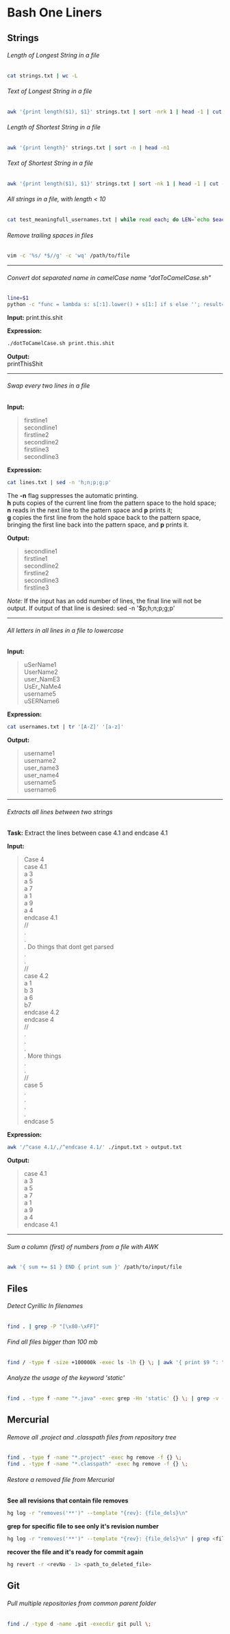 Bash One Liners
=============

## Strings

###### Length of Longest String in a file
```bash
cat strings.txt | wc -L
```
###### Text of Longest String in a file
```bash
awk '{print length($1), $1}' strings.txt | sort -nrk 1 | head -1 | cut -d ' ' -f 2
```
###### Length of Shortest String in a file
```bash
awk '{print length}' strings.txt | sort -n | head -n1
```
###### Text of Shortest String in a file
```bash
awk '{print length($1), $1}' strings.txt | sort -nk 1 | head -1 | cut -d ' ' -f 2
```
###### All strings in a file, with length < 10
```bash
cat test_meaningfull_usernames.txt | while read each; do LEN=`echo $each | wc -m`; if [ $LEN -lt 10 ]; then echo $each; fi; done;
```
###### Remove trailing spaces in files
```bash
vim -c '%s/ *$//g' -c 'wq' /path/to/file
```
---
###### Convert dot separated name in camelCase name "dotToCamelCase.sh"
```bash
line=$1
python -c "func = lambda s: s[:1].lower() + s[1:] if s else ''; result=''.join(item.title() for item in '$line'.split('.')); print func(result)"
```
**Input:**
print.this.shit

**Expression:**
```bash
./dotToCamelCase.sh print.this.shit
```

**Output:**   
printThisShit  

---

###### Swap every two lines in a file

**Input:**  
> firstline1  
secondline1  
firstline2  
secondline2  
firstline3  
> secondline3  

 
**Expression:**
```bash
cat lines.txt | sed -n 'h;n;p;g;p'
```

The **-n** flag suppresses the automatic printing.  
**h** puts copies of the current line from the pattern space to the hold space;  
**n** reads in the next line to the pattern space and **p** prints it;   
**g** copies the first line from the hold space back to the pattern space, bringing the first line back into the pattern space, and **p** prints it.  

**Output:**  
> secondline1  
firstline1  
secondline2  
firstline2  
secondline3  
> firstline3  

_Note:_
If the input has an odd number of lines, the final line will not be output. If output of that line is desired: sed -n '$p;h;n;p;g;p'

---

###### All letters in all lines in a file to lowercase
**Input:**  
> uSerName1  
UserName2  
user_NamE3  
UsEr_NaMe4  
username5  
> uSERName6  

**Expression:**
```bash
cat usernames.txt | tr '[A-Z]' '[a-z]'
```

**Output:**  
> username1  
username2  
user_name3  
user_name4  
username5  
> username6  

---

###### Extracts all lines between two strings

**Task:** Extract the lines between case 4.1 and endcase 4.1

**Input:**  
> Case 4  
case 4.1  
a 3  
a 5  
a 7  
a 1  
a 9  
a 4  
endcase 4.1  
//  
.  
.  
. Do things that dont get parsed  
.  
.  
//  
case 4.2  
a 1  
b 3  
a 6  
b7   
endcase 4.2  
endcase 4  
//  
.  
.  
.  
. More things  
.  
.  
//  
case 5  
.  
.  
.  
.  
> endcase 5  

**Expression:**
```bash
awk '/^case 4.1/,/^endcase 4.1/' ./input.txt > output.txt
```

**Output:**
> case 4.1  
a 3  
a 5  
a 7  
a 1  
a 9  
a 4  
> endcase 4.1  

---

###### Sum a column (first) of numbers from a file with AWK

```bash
awk '{ sum += $1 } END { print sum }' /path/to/input/file
```

## Files

###### Detect Cyrillic In filenames
```bash
find . | grep -P "[\x80-\xFF]"
```

###### Find all files bigger than 100 mb
```bash
find / -type f -size +100000k -exec ls -lh {} \; | awk '{ print $9 ": " $5 }'
```

###### Analyze the usage of the keyword 'static'
```bash
find . -type f -name "*.java" -exec grep -Hn 'static' {} \; | grep -v -E 'LOGGER|import|class|\('
```

## Mercurial

###### Remove all .project and .classpath files from repository tree
```bash
find . -type f -name "*.project" -exec hg remove -f {} \;
find . -type f -name "*.classpath" -exec hg remove -f {} \;
```

###### Restore a removed file from Mercurial
**See all revisions that contain file removes**
```bash
hg log -r "removes('**')" --template "{rev}: {file_dels}\n"
```
**grep for specific file to see only it's revision number**
```bash
hg log -r "removes('**')" --template "{rev}: {file_dels}\n" | grep <filename>
```
**recover the file and it's ready for commit again**
```bash
hg revert -r <revNo - 1> <path_to_deleted_file>
```

## Git

###### Pull multiple repositories from common parent folder
```bash
find ./ -type d -name .git -execdir git pull \;
```

